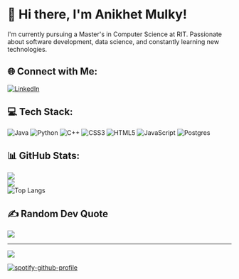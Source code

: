 # 👋 Hi there, I'm Anikhet Mulky!

I'm currently pursuing a Master's in Computer Science at RIT. Passionate about software development, data science, and constantly learning new technologies.

## 🌐 Connect with Me:
[![LinkedIn](https://img.shields.io/badge/LinkedIn-%230077B5.svg?logo=linkedin&logoColor=white)](https://www.linkedin.com/in/anikhet-mulky-567ab1173/)

## 💻 Tech Stack:
![Java](https://img.shields.io/badge/java-%23ED8B00.svg?style=for-the-badge&logo=java&logoColor=white) ![Python](https://img.shields.io/badge/python-3670A0?style=for-the-badge&logo=python&logoColor=ffdd54) ![C++](https://img.shields.io/badge/c++-%2300599C.svg?style=for-the-badge&logo=c%2B%2B&logoColor=white) ![CSS3](https://img.shields.io/badge/css3-%231572B6.svg?style=for-the-badge&logo=css3&logoColor=white) ![HTML5](https://img.shields.io/badge/html5-%23E34F26.svg?style=for-the-badge&logo=html5&logoColor=white) ![JavaScript](https://img.shields.io/badge/javascript-%23323330.svg?style=for-the-badge&logo=javascript&logoColor=%23F7DF1E) ![Postgres](https://img.shields.io/badge/postgres-%23316192.svg?style=for-the-badge&logo=postgresql&logoColor=white)

## 📊 GitHub Stats:
![](https://github-readme-stats.vercel.app/api?username=anikhet&theme=darcula&hide_border=false&include_all_commits=false&count_private=false)<br/>
![](https://github-readme-streak-stats.herokuapp.com/?user=anikhet&theme=darcula&hide_border=false)<br/>
![Top Langs](https://github-readme-stats.vercel.app/api/top-langs/?username=anikhet&theme=darcula&hide=jupyter%20notebook)


## ✍️ Random Dev Quote
![](https://quotes-github-readme.vercel.app/api?type=horizontal&theme=gruvbox)


---
[![](https://visitcount.itsvg.in/api?id=anikhet&icon=0&color=0)](https://visitcount.itsvg.in)

[![spotify-github-profile](https://spotify-github-profile.vercel.app/api/view?uid=7ofj1s0zuavrkpewsatzc148y&cover_image=true&theme=natemoo-re&show_offline=false&background_color=000000&interchange=false&bar_color=000000&bar_color_cover=true)](https://github.com/kittinan/spotify-github-profile)
